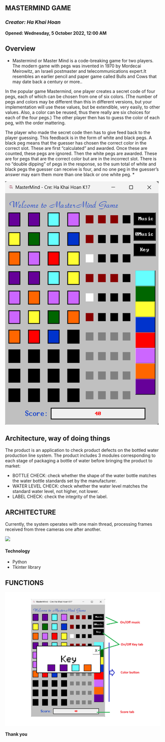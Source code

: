 ## **MASTERMIND GAME**

### *Creator: Ha Khai Hoan*
**Opened: Wednesday, 5 October 2022, 12:00 AM**

## **Overview**

* Mastermind or Master Mind is a code-breaking game for two players. The modern game with pegs was invented in 1970 by Mordecai Meirowitz, an Israeli postmaster and telecommunications expert.It resembles an earlier pencil and paper game called Bulls and Cows that may date back a century or more..

In the popular game Mastermind, one player creates a secret code of four pegs, each of which can be chosen from one of six colors. (The number of pegs and colors may be different than this in different versions, but your implementation will use these values, but be extendible, very easily, to other values. Also, a color can be reused, thus there really are six choices for each of the four pegs.) The other player then has to guess the color of each peg, with the order mattering.
 
The player who made the secret code then has to give feed back to the player guessing. This feedback is in the form of white and black pegs. A black peg means that the guesser has chosen the correct color in the correct slot. These are first “calculated” and awarded. Once these are counted, these pegs are ignored. Then the white pegs are awarded. These are for pegs that are the correct color but are in the incorrect slot. There is no “double dipping” of pegs in the response, so the sum total of white and black pegs the guesser can receive is four, and no one peg in the guesser’s answer may earn them more than one black or one white peg. *

<img src="illustration\app.png">


## **Architecture, way of doing things**

The product is an application to check product defects on the bottled water production line system.
The product includes 3 modules corresponding to each stage of packaging a bottle of water before bringing the product to market:

- BOTTLE CHECK: check whether the shape of the water bottle matches the water bottle standards set by the manufacturer.
- WATER LEVEL CHECK: check whether the water level matches the standard water level, not higher, not lower.
- LABEL CHECK: check the integrity of the label.

## **ARCHITECTURE**

Currently, the system operates with one main thread, processing frames received from three cameras one after another.

<img src="illustration/architecture.png">

#### **Technology**
<ul>
<li>Python</li>
<li>Tkinter library</li>
</ul>


## **FUNCTIONS**

<img src="illustration/menu_info.png">

**Thank you**






